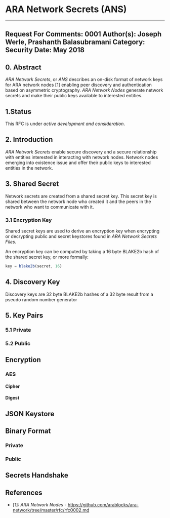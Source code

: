 ARA Network Secrets (ANS)
=========================

---
Request For Comments: 0001
Author(s): Joseph Werle, Prashanth Balasubramani
Category: Security
Date: May 2018
---

## 0. Abstract

_*ARA Network Secrets*_, or *ANS* describes an on-disk format of
network keys for ARA network nodes [1] enabling peer discovery and
authentication based on asymmetric cryptography. _*ARA Network Nodes*_
generate network secrets and make their public keys available to
interested entities.

## 1.Status

This RFC is under _active development and consideration_.

## 2. Introduction

_*ARA Network Secrets*_ enable secure discovery and a secure relationship
with entities interested in interacting with network nodes. Network
nodes emerging into existence issue and offer their public keys to
interested entities in the network.

## 3. Shared Secret

Network secrets are created from a shared secret key. This secret key is
shared between the network node who created it and the peers in the
network who want to communicate with it.

### 3.1 Encryption Key

Shared secret keys are used to derive an encryption key when
encrypting or decrypting public and secret keystores found in *ARA
Network Secrets Files*.

An encryption key can be computed by taking a 16 byte BLAKE2b hash of
the shared secret key, or more formally:

```js
key = blake2b(secret, 16)
```

## 4. Discovery Key

Discovery keys are 32 byte BLAKE2b hashes of a 32 byte result from a
pseudo random number generator

## 5. Key Pairs

### 5.1 Private

### 5.2 Public

## Encryption

### AES

#### Cipher

#### Digest

## JSON Keystore

## Binary Format

### Private

### Public

## Secrets Handshake

## References

* [1]: *ARA Network Nodes* - https://github.com/arablocks/ara-network/tree/master/rfc/rfc0002.md
